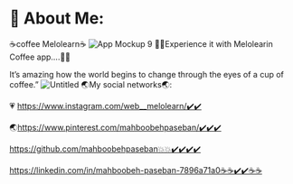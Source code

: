 # 💫 About Me:
☕️coffee Melolearn☕️
![App Mockup 9](https://github.com/mahboobehpaseban/coffee/assets/121792560/08c58fd9-b61f-4942-a939-9d104e562ef0)
💯💯Experience it with Melolearin Coffee app....💯💯

It’s amazing how the world begins to change through the eyes of a cup of coffee.”
![Untitled](https://github.com/mahboobehpaseban/coffee/assets/121792560/cc89b28a-4a75-4299-9b6b-16a4def0e8cf)
🌏My social networks🌏:

💗 https://www.instagram.com/web__melolearn/✔️✔️

🌏https://www.pinterest.com/mahboobehpaseban/✔️✔️✔️

https://github.com/mahboobehpaseban💥💥✔️✔️✔️✔️

https://linkedin.com/in/mahboobeh-paseban-7896a71a0☕️☕️✔️✔️☕️☕️
